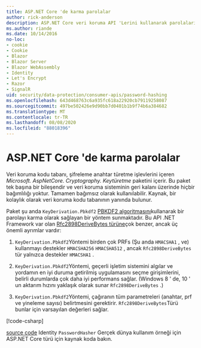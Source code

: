 ```yaml
---
title: ASP.NET Core 'de karma parolalar
author: rick-anderson
description: ASP.NET Core veri koruma API 'Lerini kullanarak parolaların karmasını öğrenin.
ms.author: riande
ms.date: 10/14/2016
no-loc:
- cookie
- Cookie
- Blazor
- Blazor Server
- Blazor WebAssembly
- Identity
- Let's Encrypt
- Razor
- SignalR
uid: security/data-protection/consumer-apis/password-hashing
ms.openlocfilehash: 643d468763c6a935fc618a22920cb79119258087
ms.sourcegitcommit: 497be502426e9d90bb7d0401b1b9f74b6a384682
ms.translationtype: MT
ms.contentlocale: tr-TR
ms.lasthandoff: 08/08/2020
ms.locfileid: "88018396"
---
```

# <a name="hash-passwords-in-aspnet-core"></a>ASP.NET Core 'de karma parolalar

Veri koruma kodu tabanı, şifreleme anahtar türetme işlevlerini içeren *Microsoft. AspNetCore. Cryptography. Keytüretme* paketini içerir. Bu paket tek başına bir bileşendir ve veri koruma sisteminin geri kalanı üzerinde hiçbir bağımlılığı yoktur. Tamamen bağımsız olarak kullanılabilir. Kaynak, bir kolaylık olarak veri koruma kodu tabanının yanında bulunur.

Paket şu anda `KeyDerivation.Pbkdf2` [PBKDF2 algoritmasını](https://tools.ietf.org/html/rfc2898#section-5.2)kullanarak bir parolayı karma olarak sağlayan bir yöntem sunmaktadır. Bu API .NET Framework var olan [Rfc2898DeriveBytes türüne](/dotnet/api/system.security.cryptography.rfc2898derivebytes)çok benzer, ancak üç önemli ayrımlar vardır:

1. `KeyDerivation.Pbkdf2`Yöntemi birden çok PRFs (Şu anda `HMACSHA1` , ve) kullanmayı destekler `HMACSHA256` `HMACSHA512` , ancak `Rfc2898DeriveBytes` tür yalnızca destekler `HMACSHA1` .

2. `KeyDerivation.Pbkdf2`Yöntemi, geçerli işletim sistemini algılar ve yordamın en iyi duruma getirilmiş uygulamasını seçme girişimlerini, belirli durumlarda çok daha iyi performans sağlar. (Windows 8 ' de, 10 ' un aktarım hızını yaklaşık olarak sunar `Rfc2898DeriveBytes` .)

3. `KeyDerivation.Pbkdf2`Yöntemi, çağıranın tüm parametreleri (anahtar, prf ve yineleme sayısı) belirtmesini gerektirir. `Rfc2898DeriveBytes`Türü bunlar için varsayılan değerleri sağlar.

[!code-csharp[](password-hashing/samples/passwordhasher.cs)]

[source code](https://github.com/dotnet/AspNetCore/blob/master/src/Identity/Extensions.Core/src/PasswordHasher.cs) Identity `PasswordHasher` Gerçek dünya kullanım örneği için ASP.NET Core türü için kaynak koda bakın.
